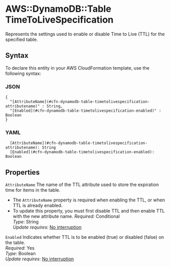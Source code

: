 # AWS::DynamoDB::Table TimeToLiveSpecification<a name="aws-properties-dynamodb-table-timetolivespecification"></a>

Represents the settings used to enable or disable Time to Live \(TTL\) for the specified table\.

## Syntax<a name="aws-properties-dynamodb-table-timetolivespecification-syntax"></a>

To declare this entity in your AWS CloudFormation template, use the following syntax:

### JSON<a name="aws-properties-dynamodb-table-timetolivespecification-syntax.json"></a>

```
{
  "[AttributeName](#cfn-dynamodb-table-timetolivespecification-attributename)" : String,
  "[Enabled](#cfn-dynamodb-table-timetolivespecification-enabled)" : Boolean
}
```

### YAML<a name="aws-properties-dynamodb-table-timetolivespecification-syntax.yaml"></a>

```
  [AttributeName](#cfn-dynamodb-table-timetolivespecification-attributename): String
  [Enabled](#cfn-dynamodb-table-timetolivespecification-enabled): Boolean
```

## Properties<a name="aws-properties-dynamodb-table-timetolivespecification-properties"></a>

`AttributeName`  <a name="cfn-dynamodb-table-timetolivespecification-attributename"></a>
The name of the TTL attribute used to store the expiration time for items in the table\.  
+ The `AttributeName` property is required when enabling the TTL, or when TTL is already enabled\.
+ To update this property, you must first disable TTL and then enable TTL with the new attribute name\.
*Required*: Conditional  
*Type*: String  
*Update requires*: [No interruption](https://docs.aws.amazon.com/AWSCloudFormation/latest/UserGuide/using-cfn-updating-stacks-update-behaviors.html#update-no-interrupt)

`Enabled`  <a name="cfn-dynamodb-table-timetolivespecification-enabled"></a>
Indicates whether TTL is to be enabled \(true\) or disabled \(false\) on the table\.  
*Required*: Yes  
*Type*: Boolean  
*Update requires*: [No interruption](https://docs.aws.amazon.com/AWSCloudFormation/latest/UserGuide/using-cfn-updating-stacks-update-behaviors.html#update-no-interrupt)